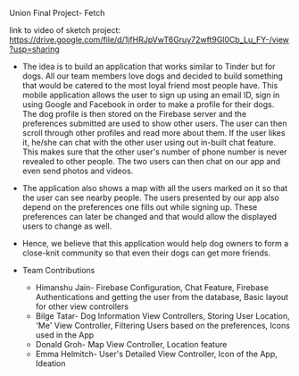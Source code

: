 Union Final Project- Fetch

link to video of sketch project:
https://drive.google.com/file/d/1jfHRJpVwT6Gruy72wft9Gl0Cb_Lu_FY-/view?usp=sharing

- The idea is to build an application that works similar to Tinder but for dogs. All our team members love dogs and decided to build something that would be catered to the most loyal friend most people have. This mobile application allows the user to sign up using an email ID, sign in using Google and Facebook in order to make a profile for their dogs. The dog profile is then stored on the Firebase server and the preferences submitted are used to show other users. The user can then scroll through other profiles and read more about them. If the user likes it, he/she can chat with the other user using out in-built chat feature. This makes sure that the other user's number of phone number is never revealed to other people. The two users can then chat on our app and even send photos and videos.

- The application also shows a map with all the users marked on it so that the user can see nearby people. The users presented by our app also depend on the preferences one fills out while signing up. These preferences can later be changed and that would allow the displayed users to change as well.

- Hence, we believe that this application would help dog owners to form a close-knit community so that even their dogs can get more friends.

- Team Contributions
  - Himanshu Jain- Firebase Configuration, Chat Feature, Firebase Authentications and getting the user from the database, Basic layout for other view controllers
  - Bilge Tatar- Dog Information View Controllers, Storing User Location, 'Me' View Controller, Filtering Users based on the preferences, Icons used in the App
  - Donald Groh- Map View Controller, Location feature
  - Emma Helmitch- User's Detailed View Controller, Icon of the App, Ideation
